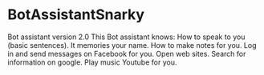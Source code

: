 # BotAssistantSnarky
Bot assistant version 2.0
This Bot assistant knows: 
  How to speak to you (basic sentences).
  It memories your name.
  How to make notes for you.
  Log in and send messages on Facebook for you.
  Open web sites.
  Search for information on google.
  Play music Youtube for you.
